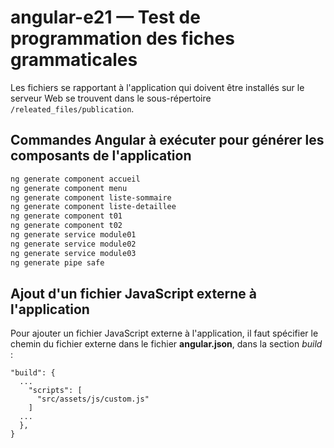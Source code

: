 # angular-e21 &mdash; Test de programmation des fiches grammaticales
Les fichiers se rapportant à l'application qui doivent être installés sur le serveur Web se trouvent dans le sous-répertoire `/releated_files/publication`.

## Commandes Angular à exécuter pour générer les composants de l'application
```sh
ng generate component accueil
ng generate component menu
ng generate component liste-sommaire
ng generate component liste-detaillee
ng generate component t01
ng generate component t02
ng generate service module01
ng generate service module02
ng generate service module03
ng generate pipe safe
```

## Ajout d'un fichier JavaScript externe à l'application
Pour ajouter un fichier JavaScript externe à l'application, il faut spécifier le chemin du fichier externe dans le fichier **angular.json**, dans la section _build_ :
```
"build": {
  ...
    "scripts": [
      "src/assets/js/custom.js"
    ]
  ...
  },
}
```
